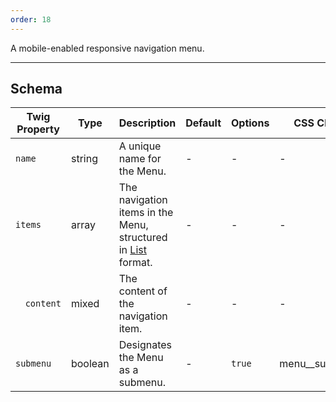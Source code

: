 ```yaml
---
order: 18
---
```

A mobile-enabled responsive navigation menu.
___
<h2 class="h3 font-family--sans-serif">Schema</h2>
<table class="table--minimal font-size--xsmall" role="table">
  <thead>
    <tr>
      <th>Twig Property</th>
      <th>Type</th>
      <th class="w-auto">Description</th>
      <th>Default</th>
      <th>Options</th>
      <th>CSS Class</th>
    </tr>
  </thead>
  <tbody>
    <tr>
      <td><code>name</code></td>
      <td>string</td>
      <td>A unique name for the Menu.</td>
      <td>-</td>
      <td>-</td>
      <td>-</td>
    </tr>
    <tr>
      <td><code>items</code></td>
      <td>array</td>
      <td>The navigation items in the Menu, structured in <a href="/patterns/atoms-list/index.html">List</a> format.</td>
      <td>-</td>
      <td>-</td>
      <td>-</td>
    </tr>
    <tr>
      <td><pre>&nbsp;&nbsp;<code>content</code></pre></td>
      <td>mixed</td>
      <td>The content of the navigation item.</td>
      <td>-</td>
      <td>-</td>
      <td>-</td>
    </tr>
    <tr>
      <td><code>submenu</code></td>
      <td>boolean</td>
      <td>Designates the Menu as a submenu.</td>
      <td>-</td>
      <td><code>true</code></td>
      <td>menu__submenu</td>
    </tr>
  </tbody>
</table>